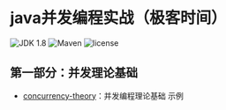 # java并发编程实战（极客时间）
![JDK 1.8](https://img.shields.io/badge/java-1.8-green)
![Maven](https://img.shields.io/badge/maven-3.6.3-yellow)
![license](https://img.shields.io/badge/license-MPL--2.0-blue.svg)


## 第一部分：并发理论基础
- [concurrency-theory](https://github.com/ityouknow/spring-boot-examples/tree/master/spring-boot-hello)：并发编程理论基础 示例
